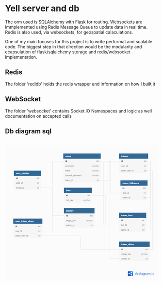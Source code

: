 <h1>Yell server and db</h1>

<p>The orm used is SQLAlchemy with Flask for routing. Websockets are immplemented using Redis Message Queue to update data in real time. Redis is also used, via websockets, for geospatial calaculations.</p>

<p>One of my main focuses for this project is to write performat and scalable code. The biggest step in that direction would be the modularity and ecapsulation of flask/sqlalchemy storage and redis/websocket implementation.</p>

<h2>Redis</h2>
<p>The folder 'redidb' holds the redis wrapper and information on how I built it</p>

<h2>WebSocket</h2>
<p>The folder 'websocket' contains Socket.IO Namespaces and logic as well documentation on accepted calls</p>

<h2>Db diagram sql</h2>
<br>
<img src="https://github.com/about14sheep/yell_proxy_chat/blob/master/serv/docs/yell_db.png">
